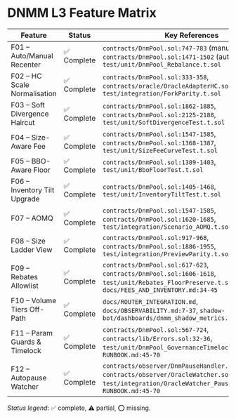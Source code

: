 # DNMM L3 Feature Matrix

| Feature | Status | Key References |
| --- | --- | --- |
| F01 – Auto/Manual Recenter | ✅ Complete | `contracts/DnmPool.sol:747-783` (manual path), `contracts/DnmPool.sol:1471-1502` (auto pipeline), `test/unit/DnmPool_Rebalance.t.sol` |
| F02 – HC Scale Normalisation | ✅ Complete | `contracts/DnmPool.sol:333-358`, `contracts/oracle/OracleAdapterHC.sol`, `test/integration/ForkParity.t.sol` |
| F03 – Soft Divergence Haircut | ✅ Complete | `contracts/DnmPool.sol:1862-1885`, `contracts/DnmPool.sol:2125-2188`, `test/unit/SoftDivergenceTest.t.sol` |
| F04 – Size-Aware Fee | ✅ Complete | `contracts/DnmPool.sol:1547-1585`, `contracts/DnmPool.sol:1368-1387`, `test/unit/SizeFeeCurveTest.t.sol` |
| F05 – BBO-Aware Floor | ✅ Complete | `contracts/DnmPool.sol:1389-1403`, `test/unit/BboFloorTest.t.sol` |
| F06 – Inventory Tilt Upgrade | ✅ Complete | `contracts/DnmPool.sol:1405-1468`, `test/unit/InventoryTiltTest.t.sol` |
| F07 – AOMQ | ✅ Complete | `contracts/DnmPool.sol:1547-1585`, `contracts/DnmPool.sol:1620-1685`, `test/integration/Scenario_AOMQ.t.sol` |
| F08 – Size Ladder View | ✅ Complete | `contracts/DnmPool.sol:917-968`, `contracts/DnmPool.sol:1886-1955`, `test/integration/PreviewParity.t.sol` |
| F09 – Rebates Allowlist | ✅ Complete | `contracts/DnmPool.sol:617-623`, `contracts/DnmPool.sol:1606-1618`, `test/unit/Rebates_FloorPreserve.t.sol`, `docs/FEES_AND_INVENTORY.md:34-45` |
| F10 – Volume Tiers Off-Path | ✅ Complete | `docs/ROUTER_INTEGRATION.md`, `docs/OBSERVABILITY.md:7-37`, `shadow-bot/dashboards/dnmm_shadow_metrics.json` |
| F11 – Param Guards & Timelock | ✅ Complete | `contracts/DnmPool.sol:567-724`, `contracts/lib/Errors.sol:32-36`, `test/unit/DnmPool_GovernanceTimelock.t.sol`, `RUNBOOK.md:45-70` |
| F12 – Autopause Watcher | ✅ Complete | `contracts/observer/DnmPauseHandler.sol`, `contracts/observer/OracleWatcher.sol:200-244`, `test/integration/OracleWatcher_PauseHandler.t.sol`, `RUNBOOK.md:45-70` |

_Status legend_: ✅ complete, ⚠︎ partial, ⭕ missing.
